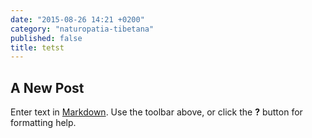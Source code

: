 ```yaml
---
date: "2015-08-26 14:21 +0200"
category: "naturopatia-tibetana"
published: false
title: tetst
---
```


## A New Post

Enter text in [Markdown](http://daringfireball.net/projects/markdown/). Use the toolbar above, or click the **?** button for formatting help.
